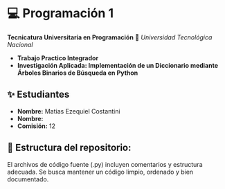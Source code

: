 # 💻 Programación 1
**Tecnicatura Universitaria en Programación**
📍 *Universidad Tecnológica Nacional*
- **Trabajo Practico Integrador**
- **Investigación Aplicada: Implementación de un Diccionario mediante Árboles Binarios de Búsqueda en Python**
## ✨ Estudiantes
- **Nombre:** Matias Ezequiel Costantini
- **Nombre:** 
- **Comisión:** 12

## 📌 Estructura del repositorio:

El archivos de código fuente (.py) incluyen comentarios y estructura adecuada.
Se busca mantener un código limpio, ordenado y bien documentado.


